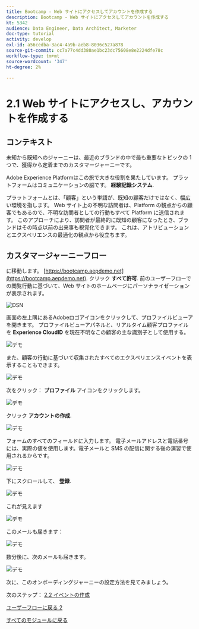```yaml
---
title: Bootcamp - Web サイトにアクセスしてアカウントを作成する
description: Bootcamp - Web サイトにアクセスしてアカウントを作成する
kt: 5342
audience: Data Engineer, Data Architect, Marketer
doc-type: tutorial
activity: develop
exl-id: a56cedba-3ac4-4a9b-aeb8-8036c527a878
source-git-commit: cc7a77c4dd380ae1bc23dc75608e8e2224dfe78c
workflow-type: tm+mt
source-wordcount: '347'
ht-degree: 2%

---
```


# 2.1 Web サイトにアクセスし、アカウントを作成する

## コンテキスト

未知から既知へのジャーニーは、最近のブランドの中で最も重要なトピックの 1 つで、獲得から定着までのカスタマージャーニーです。

Adobe Experience Platformはこの旅で大きな役割を果たしています。 プラットフォームはコミュニケーションの脳です。 **経験記録システム**.

プラットフォームとは、「顧客」という単語が、既知の顧客だけではなく、幅広い環境を指します。 Web サイト上の不明な訪問者は、Platform の観点からの顧客でもあるので、不明な訪問者としての行動もすべて Platform に送信されます。 このアプローチにより、訪問者が最終的に既知の顧客になったとき、ブランドはその時点以前の出来事も視覚化できます。 これは、アトリビューションとエクスペリエンスの最適化の観点から役立ちます。

## カスタマージャーニーフロー

に移動します。 [https://bootcamp.aepdemo.net](https://bootcamp.aepdemo.net). クリック **すべて許可**. 前のユーザーフローでの閲覧行動に基づいて、Web サイトのホームページにパーソナライゼーションが表示されます。

![DSN](./images/web8.png)

画面の左上隅にあるAdobeロゴアイコンをクリックして、プロファイルビューアを開きます。 プロファイルビューアパネルと、リアルタイム顧客プロファイルを **Experience CloudID** を現在不明なこの顧客の主な識別子として使用する。

![デモ](./images/pv1.png)

また、顧客の行動に基づいて収集されたすべてのエクスペリエンスイベントを表示することもできます。

![デモ](./images/pv3.png)

次をクリック： **プロファイル** アイコンをクリックします。

![デモ](./images/pv4.png)

クリック **アカウントの作成**.

![デモ](./images/pv5.png)

フォームのすべてのフィールドに入力します。 電子メールアドレスと電話番号には、実際の値を使用します。電子メールと SMS の配信に関する後の演習で使用されるからです。

![デモ](./images/pv7.png)

下にスクロールして、 **登録**.

![デモ](./images/pv8.png)

これが見えます

![デモ](./images/pv9.png)

このメールも届きます：

![デモ](./images/pv10.png)

数分後に、次のメールも届きます。

![デモ](./images/pv11.png)

次に、このオンボーディングジャーニーの設定方法を見てみましょう。

次のステップ： [2.2 イベントの作成](./ex2.md)

[ユーザーフローに戻る 2](./uc2.md)

[すべてのモジュールに戻る](../../overview.md)
